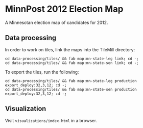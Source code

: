 # MinnPost 2012 Election Map

A Minnesotan election map of candidates for 2012.

## Data processing

In order to work on tiles, link the maps into the TileMill directory:

```
cd data-processing/tiles/ && fab map:mn-state-leg link; cd -;
cd data-processing/tiles/ && fab map:mn-state-sen link; cd -;
```

To export the tiles, run the following:

```
cd data-processing/tiles/ && fab map:mn-state-leg production export_deploy:32,3,12; cd -;
cd data-processing/tiles/ && fab map:mn-state-sen production export_deploy:32,3,12; cd -;
```

## Visualization

Visit ```visualizations/index.html``` in a browser.